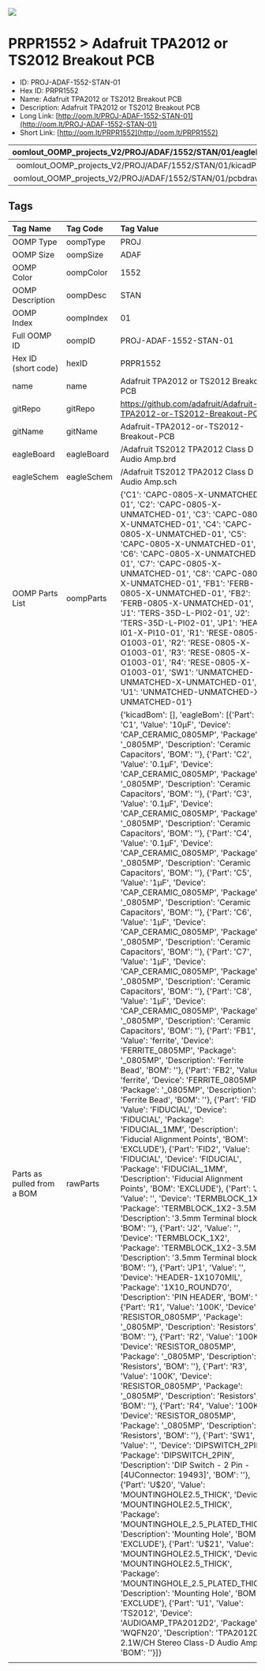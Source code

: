 


  
![][im]
# PRPR1552 > Adafruit TPA2012 or TS2012 Breakout PCB

- ID: PROJ-ADAF-1552-STAN-01
- Hex ID: PRPR1552
- Name: Adafruit TPA2012 or TS2012 Breakout PCB
- Description: Adafruit TPA2012 or TS2012 Breakout PCB
- Long Link: [http://oom.lt/PROJ-ADAF-1552-STAN-01](http://oom.lt/PROJ-ADAF-1552-STAN-01)
- Short Link: [http://oom.lt/PRPR1552](http://oom.lt/PRPR1552)
  

|oomlout_OOMP_projects_V2/PROJ/ADAF/1552/STAN/01/eagleImage.png|oomlout_OOMP_projects_V2/PROJ/ADAF/1552/STAN/01/eagleSchemImage.png|oomlout_OOMP_projects_V2/PROJ/ADAF/1552/STAN/01/kicadPcb3dFront.png|oomlout_OOMP_projects_V2/PROJ/ADAF/1552/STAN/01/kicadPcb3dBack.png|
| :---: | :---: | :---: | :---: |
|oomlout_OOMP_projects_V2/PROJ/ADAF/1552/STAN/01/kicadPcb3d.png|oomlout_OOMP_projects_V2/PROJ/ADAF/1552/STAN/01/bomBack.png|oomlout_OOMP_projects_V2/PROJ/ADAF/1552/STAN/01/bomFront.png|oomlout_OOMP_projects_V2/PROJ/ADAF/1552/STAN/01/pcbdraw.svg|
|oomlout_OOMP_projects_V2/PROJ/ADAF/1552/STAN/01/pcbdrawBack.svg||||

## Tags
  

|Tag Name|Tag Code|Tag Value|
| :--- | :--- | :--- |
|OOMP Type|oompType|PROJ|
|OOMP Size|oompSize|ADAF|
|OOMP Color|oompColor|1552|
|OOMP Description|oompDesc|STAN|
|OOMP Index|oompIndex|01|
|Full OOMP ID|oompID|PROJ-ADAF-1552-STAN-01|
|Hex ID (short code)|hexID|PRPR1552|
|name|name|Adafruit TPA2012 or TS2012 Breakout PCB|
|gitRepo|gitRepo|https://github.com/adafruit/Adafruit-TPA2012-or-TS2012-Breakout-PCB|
|gitName|gitName|Adafruit-TPA2012-or-TS2012-Breakout-PCB|
|eagleBoard|eagleBoard|/Adafruit TS2012 TPA2012 Class D Audio Amp.brd|
|eagleSchem|eagleSchem|/Adafruit TS2012 TPA2012 Class D Audio Amp.sch|
|OOMP Parts List|oompParts|{'C1': 'CAPC-0805-X-UNMATCHED-01', 'C2': 'CAPC-0805-X-UNMATCHED-01', 'C3': 'CAPC-0805-X-UNMATCHED-01', 'C4': 'CAPC-0805-X-UNMATCHED-01', 'C5': 'CAPC-0805-X-UNMATCHED-01', 'C6': 'CAPC-0805-X-UNMATCHED-01', 'C7': 'CAPC-0805-X-UNMATCHED-01', 'C8': 'CAPC-0805-X-UNMATCHED-01', 'FB1': 'FERB-0805-X-UNMATCHED-01', 'FB2': 'FERB-0805-X-UNMATCHED-01', 'J1': 'TERS-35D-L-PI02-01', 'J2': 'TERS-35D-L-PI02-01', 'JP1': 'HEAD-I01-X-PI10-01', 'R1': 'RESE-0805-X-O1003-01', 'R2': 'RESE-0805-X-O1003-01', 'R3': 'RESE-0805-X-O1003-01', 'R4': 'RESE-0805-X-O1003-01', 'SW1': 'UNMATCHED-UNMATCHED-X-UNMATCHED-01', 'U1': 'UNMATCHED-UNMATCHED-X-UNMATCHED-01'}|
|Parts as pulled from a BOM|rawParts|{'kicadBom': [], 'eagleBom': [{'Part': 'C1', 'Value': '10µF', 'Device': 'CAP_CERAMIC_0805MP', 'Package': '_0805MP', 'Description': 'Ceramic Capacitors', 'BOM': ''}, {'Part': 'C2', 'Value': '0.1µF', 'Device': 'CAP_CERAMIC_0805MP', 'Package': '_0805MP', 'Description': 'Ceramic Capacitors', 'BOM': ''}, {'Part': 'C3', 'Value': '0.1µF', 'Device': 'CAP_CERAMIC_0805MP', 'Package': '_0805MP', 'Description': 'Ceramic Capacitors', 'BOM': ''}, {'Part': 'C4', 'Value': '0.1µF', 'Device': 'CAP_CERAMIC_0805MP', 'Package': '_0805MP', 'Description': 'Ceramic Capacitors', 'BOM': ''}, {'Part': 'C5', 'Value': '1µF', 'Device': 'CAP_CERAMIC_0805MP', 'Package': '_0805MP', 'Description': 'Ceramic Capacitors', 'BOM': ''}, {'Part': 'C6', 'Value': '1µF', 'Device': 'CAP_CERAMIC_0805MP', 'Package': '_0805MP', 'Description': 'Ceramic Capacitors', 'BOM': ''}, {'Part': 'C7', 'Value': '1µF', 'Device': 'CAP_CERAMIC_0805MP', 'Package': '_0805MP', 'Description': 'Ceramic Capacitors', 'BOM': ''}, {'Part': 'C8', 'Value': '1µF', 'Device': 'CAP_CERAMIC_0805MP', 'Package': '_0805MP', 'Description': 'Ceramic Capacitors', 'BOM': ''}, {'Part': 'FB1', 'Value': 'ferrite', 'Device': 'FERRITE_0805MP', 'Package': '_0805MP', 'Description': 'Ferrite Bead', 'BOM': ''}, {'Part': 'FB2', 'Value': 'ferrite', 'Device': 'FERRITE_0805MP', 'Package': '_0805MP', 'Description': 'Ferrite Bead', 'BOM': ''}, {'Part': 'FID1', 'Value': 'FIDUCIAL', 'Device': 'FIDUCIAL', 'Package': 'FIDUCIAL_1MM', 'Description': 'Fiducial Alignment Points', 'BOM': 'EXCLUDE'}, {'Part': 'FID2', 'Value': 'FIDUCIAL', 'Device': 'FIDUCIAL', 'Package': 'FIDUCIAL_1MM', 'Description': 'Fiducial Alignment Points', 'BOM': 'EXCLUDE'}, {'Part': 'J1', 'Value': '', 'Device': 'TERMBLOCK_1X2', 'Package': 'TERMBLOCK_1X2-3.5MM', 'Description': '3.5mm Terminal block', 'BOM': ''}, {'Part': 'J2', 'Value': '', 'Device': 'TERMBLOCK_1X2', 'Package': 'TERMBLOCK_1X2-3.5MM', 'Description': '3.5mm Terminal block', 'BOM': ''}, {'Part': 'JP1', 'Value': '', 'Device': 'HEADER-1X1070MIL', 'Package': '1X10_ROUND70', 'Description': 'PIN HEADER', 'BOM': ''}, {'Part': 'R1', 'Value': '100K', 'Device': 'RESISTOR_0805MP', 'Package': '_0805MP', 'Description': 'Resistors', 'BOM': ''}, {'Part': 'R2', 'Value': '100K', 'Device': 'RESISTOR_0805MP', 'Package': '_0805MP', 'Description': 'Resistors', 'BOM': ''}, {'Part': 'R3', 'Value': '100K', 'Device': 'RESISTOR_0805MP', 'Package': '_0805MP', 'Description': 'Resistors', 'BOM': ''}, {'Part': 'R4', 'Value': '100K', 'Device': 'RESISTOR_0805MP', 'Package': '_0805MP', 'Description': 'Resistors', 'BOM': ''}, {'Part': 'SW1', 'Value': '', 'Device': 'DIPSWITCH_2PIN', 'Package': 'DIPSWITCH_2PIN', 'Description': 'DIP Switch - 2 Pin - [4UConnector: 19493]', 'BOM': ''}, {'Part': 'U$20', 'Value': 'MOUNTINGHOLE2.5_THICK', 'Device': 'MOUNTINGHOLE2.5_THICK', 'Package': 'MOUNTINGHOLE_2.5_PLATED_THICK', 'Description': 'Mounting Hole', 'BOM': 'EXCLUDE'}, {'Part': 'U$21', 'Value': 'MOUNTINGHOLE2.5_THICK', 'Device': 'MOUNTINGHOLE2.5_THICK', 'Package': 'MOUNTINGHOLE_2.5_PLATED_THICK', 'Description': 'Mounting Hole', 'BOM': 'EXCLUDE'}, {'Part': 'U1', 'Value': 'TS2012', 'Device': 'AUDIOAMP_TPA2012D2', 'Package': 'WQFN20', 'Description': 'TPA2012D2 2.1W/CH Stereo Class-D Audio Amp', 'BOM': ''}]}|
||||



[im]: PROJ/ADAF/1552/STAN/01/kicadPcb3d_450.png
